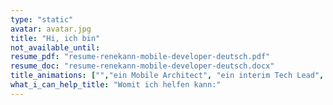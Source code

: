 ```yaml
---
type: "static"
avatar: avatar.jpg
title: "Hi, ich bin"
not_available_until:
resume_pdf: "resume-renekann-mobile-developer-deutsch.pdf"
resume_doc: "resume-renekann-mobile-developer-deutsch.docx"
title_animations: ["","ein Mobile Architect", "ein interim Tech Lead", "ein interim CTO", "René Kann"]
what_i_can_help_title: "Womit ich helfen kann:"
---
```


